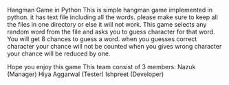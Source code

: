 Hangman Game in Python This is simple hangman game implemented in python. it has text file including all the words. please make sure to keep all the files in one directory or else it will not work. This game selects any random word from the file and asks you to guess character for that word. You will get 8 chances to guess a word. when you guesses correct character your chance will not be counted when you gives wrong character your chance will be reduced by one.

Hope you enjoy this game
This team consist of 3 members:
Nazuk (Manager)
Hiya Aggarwal (Tester)
Ishpreet (Developer)
